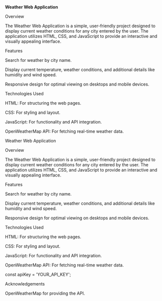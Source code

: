 **Weather Web Application**

Overview

The Weather Web Application is a simple, user-friendly project designed to display current weather conditions for any city entered by the user. The application utilizes HTML, CSS, and JavaScript to provide an interactive and visually appealing interface.

Features

Search for weather by city name.

Display current temperature, weather conditions, and additional details like humidity and wind speed.

Responsive design for optimal viewing on desktops and mobile devices.

Technologies Used

HTML: For structuring the web pages.

CSS: For styling and layout.

JavaScript: For functionality and API integration.

OpenWeatherMap API: For fetching real-time weather data.

Weather Web Application

Overview

The Weather Web Application is a simple, user-friendly project designed to display current weather conditions for any city entered by the user. The application utilizes HTML, CSS, and JavaScript to provide an interactive and visually appealing interface.

Features

Search for weather by city name.

Display current temperature, weather conditions, and additional details like humidity and wind speed.

Responsive design for optimal viewing on desktops and mobile devices.

Technologies Used

HTML: For structuring the web pages.

CSS: For styling and layout.

JavaScript: For functionality and API integration.

OpenWeatherMap API: For fetching real-time weather data.

const apiKey = 'YOUR_API_KEY';

Acknowledgements

OpenWeatherMap for providing the API.
